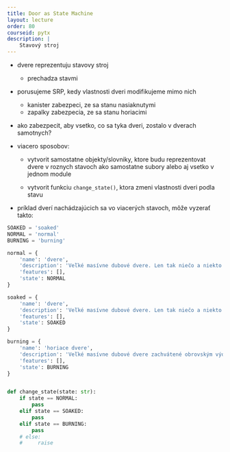 ```yaml
---
title: Door as State Machine
layout: lecture 
order: 80
courseid: pytx
description: |
    Stavový stroj
---
```


* dvere reprezentuju stavovy stroj
    * prechadza stavmi

* porusujeme SRP, kedy vlastnosti dveri modifikujeme mimo nich
    * kanister zabezpeci, ze sa stanu nasiaknutymi
    * zapalky zabezpecia, ze sa stanu horiacimi

* ako zabezpecit, aby vsetko, co sa tyka dveri, zostalo v dverach samotnych?

* viacero sposobov:

    * vytvorit samostatne objekty/slovniky, ktore budu reprezentovat dvere v roznych stavoch ako samostatne subory alebo aj vsetko v jednom module

    * vytvorit funkciu `change_state()`, ktora zmeni vlastnosti dveri podla stavu


* príklad dverí nachádzajúcich sa vo viacerých stavoch, môže vyzerať takto:

```python
SOAKED = 'soaked'
NORMAL = 'normal'
BURNING = 'burning'

normal = {
    'name': 'dvere',
    'description': 'Veľké masívne dubové dvere. Len tak niečo a niekto s nimi nepohne, keď sú zamknuté. A to teda sú.',
    'features': [],
    'state': NORMAL
}

soaked = {
    'name': 'dvere',
    'description': 'Veľké masívne dubové dvere. Len tak niečo a niekto s nimi nepohne, keď sú zamknuté. A to teda sú. A ešte k tomu aj parádne nasiaknuté vysokooktánovým benzínom.',
    'features': [],
    'state': SOAKED
}

burning = {
    'name': 'horiace dvere',
    'description': 'Veľké masívne dubové dvere zachvátené obrovským výdatným plameňom.',
    'features': [],
    'state': BURNING
}


def change_state(state: str):
    if state == NORMAL:
        pass
    elif state == SOAKED:
        pass
    elif state == BURNING:
        pass
    # else:
    #     raise
```
